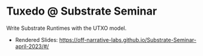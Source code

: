 Tuxedo @ Substrate Seminar
==========================

Write Substrate Runtimes with the UTXO model.

* Rendered Slides: https://off-narrative-labs.github.io/Substrate-Seminar-april-2023/#/
